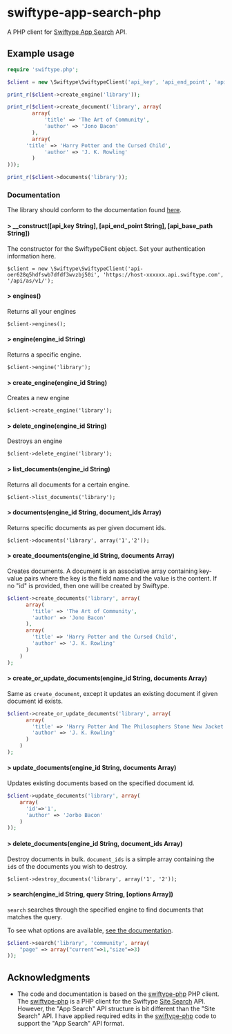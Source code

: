 # swiftype-app-search-php

A PHP client for [Swiftype App Search](https://swiftype.com/app-search) API.



## Example usage

```php
require 'swiftype.php';

$client = new \Swiftype\SwiftypeClient('api_key', 'api_end_point', 'api_base_path');

print_r($client->create_engine('library'));

print_r($client->create_document('library', array(
		array(
			'title' => 'The Art of Community',
			'author' => 'Jono Bacon'
		),
		array(
      'title' => 'Harry Potter and the Cursed Child',
			'author' => 'J. K. Rowling'
		)
)));

print_r($client->documents('library'));
```

### Documentation

The library should conform to the documentation found [here](https://swiftype.com/documentation/app-search/getting-started).

#### > __construct([api_key String], [api_end_point String], [api_base_path String])
The constructor for the SwiftypeClient object. Set your authentication information here.

`$client = new \Swiftype\SwiftypeClient('api-oer628q5hdfswb7dfdf3wvzbj50i', 'https://host-xxxxxx.api.swiftype.com', '/api/as/v1/');`

#### > engines()
Returns all your engines

`$client->engines();`

#### > engine(engine_id String)
Returns a specific engine.

`$client->engine('library');`

#### > create_engine(engine_id String)
Creates a new engine

`$client->create_engine('library');`

#### > delete_engine(engine_id String)
Destroys an engine

`$client->delete_engine('library');`

#### > list_documents(engine_id String)
Returns all documents for a certain engine.

`$client->list_documents('library');`

#### > documents(engine_id String, document_ids Array)
Returns specific documents as per given document ids.

`$client->documents('library', array('1','2'));`

#### > create_documents(engine_id String, documents Array)
Creates documents. A document is an associative array containing key-value pairs where the key is the field name and the value is the content. If no "id" is provided, then one will be created by Swiftype.

```php
$client->create_documents('library', array(
      array(
        'title' => 'The Art of Community',
        'author' => 'Jono Bacon'
      ),
      array(
        'title' => 'Harry Potter and the Cursed Child',
        'author' => 'J. K. Rowling'
      )
    )
);
```

#### > create_or_update_documents(engine_id String, documents Array)
Same as `create_document`, except it updates an existing document if given document id exists.

```php
$client->create_or_update_documents('library', array(
      array(
        'title' => 'Harry Potter And The Philosophers Stone New Jacket',
        'author' => 'J. K. Rowling'
      )
    )
);
```

#### > update_documents(engine_id String, documents Array)
Updates existing documents based on the specified document id.

```php
$client->update_documents('library', array(
    array(
      'id'=>'1', 
      'author' => 'Jorbo Bacon'
    )
));
```

#### > delete_documents(engine_id String, document_ids Array)
Destroy documents in bulk. `document_ids` is a simple array containing the `id`s of the documents you wish to destroy.

`$client->destroy_documents('library', array('1', '2'));`

#### > search(engine_id String, query String, [options Array])
`search` searches through the specified engine to find documents that matches the query.

To see what options are available, [see the documentation](https://swiftype.com/documentation/app-search/api/search).

```php
$client->search('library', 'community', array(
    "page" => array("current"=>1,"size"=>3)
));
```


## Acknowledgments

* The code and documentation is based on the [swiftype-php](https://github.com/Nevon/swiftype-php) PHP client. The [swiftype-php](https://github.com/Nevon/swiftype-php) is a PHP client for the Swiftype [Site Search](https://swiftype.com/documentation/site-search/overview) API. However, the "App Search" API structure is bit different than the "Site Search" API. I have applied required edits in the [swiftype-php](https://github.com/Nevon/swiftype-php) code to support the "App Search" API format.